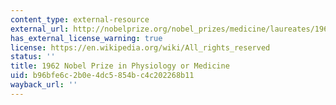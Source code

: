```yaml
---
content_type: external-resource
external_url: http://nobelprize.org/nobel_prizes/medicine/laureates/1962/
has_external_license_warning: true
license: https://en.wikipedia.org/wiki/All_rights_reserved
status: ''
title: 1962 Nobel Prize in Physiology or Medicine
uid: b96bfe6c-2b0e-4dc5-854b-c4c202268b11
wayback_url: ''
---
```

